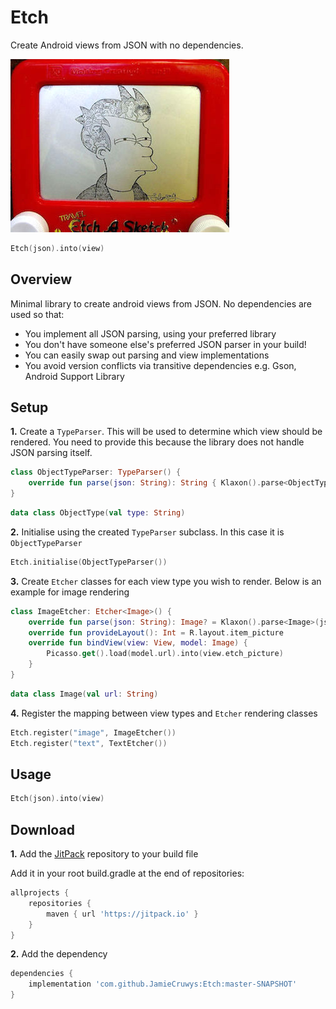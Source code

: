Etch
=======

Create Android views from JSON with no dependencies.

<img src="github/etch.jpg" width="350" height="277" />

```kotlin
Etch(json).into(view)
```

Overview
--------

Minimal library to create android views from JSON. No dependencies are used so that:
- You implement all JSON parsing, using your preferred library
- You don't have someone else's preferred JSON parser in your build!
- You can easily swap out parsing and view implementations
- You avoid version conflicts via transitive dependencies e.g. Gson, Android Support Library

Setup
--------

**1.** Create a `TypeParser`. This will be used to determine which view should be rendered. You need to provide this because the library does not handle JSON parsing itself.

```kotlin
class ObjectTypeParser: TypeParser() {
    override fun parse(json: String): String { Klaxon().parse<ObjectType>(json)?.type ?: "" }
}
```

```kotlin
data class ObjectType(val type: String)
```

**2.** Initialise using the created `TypeParser` subclass. In this case it is `ObjectTypeParser`

```kotlin
Etch.initialise(ObjectTypeParser())
```

**3.** Create `Etcher` classes for each view type you wish to render. Below is an example for image rendering

```kotlin
class ImageEtcher: Etcher<Image>() {
    override fun parse(json: String): Image? = Klaxon().parse<Image>(json)
    override fun provideLayout(): Int = R.layout.item_picture
    override fun bindView(view: View, model: Image) {
        Picasso.get().load(model.url).into(view.etch_picture)
    }
}
```
```kotlin
data class Image(val url: String)
```

**4.** Register the mapping between view types and `Etcher` rendering classes

```kotlin
Etch.register("image", ImageEtcher())
Etch.register("text", TextEtcher())
```

Usage
--------

```kotlin
Etch(json).into(view)
```

Download
--------

**1.** Add the [JitPack](https://jitpack.io) repository to your build file

Add it in your root build.gradle at the end of repositories:

```groovy
allprojects {
    repositories {
        maven { url 'https://jitpack.io' }
    }
}
```

**2.** Add the dependency  

```groovy
dependencies {
    implementation 'com.github.JamieCruwys:Etch:master-SNAPSHOT'
}
```